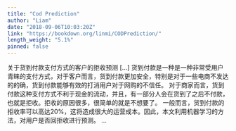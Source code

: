 ```yaml
---
title: "Cod Prediction"
author: "Liam"
date: "2018-09-06T10:03:20Z"
link: "https://bookdown.org/linmi/CODPrediction/"
length_weight: "5.1%"
pinned: false
---
```


关于货到付款支付方式的客户的拒收预测 [...] 货到付款是一种是一种非常受用户青睐的支付方式，对于客户而言，货到付款更加安全，特别是对于一些电商不发达的的确，货到付款能够有效的打消用户对于网购的不信任。 对于商家而言，货到付款这种支付方式不利于现金的流动，并且，有一部分人会在货到了之后不付款，也就是拒收。拒收的原因很多，很简单的就是不想要了。 一般而言，货到付款的拒收率可以高达20%，这将造成很大的运营成本。因此，本文利用机器学习的方法，对用户是否回拒收进行预测。 ...

